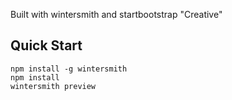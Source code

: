 
Built with wintersmith and startbootstrap "Creative"

Quick Start
-----------
```
npm install -g wintersmith
npm install
wintersmith preview
```

